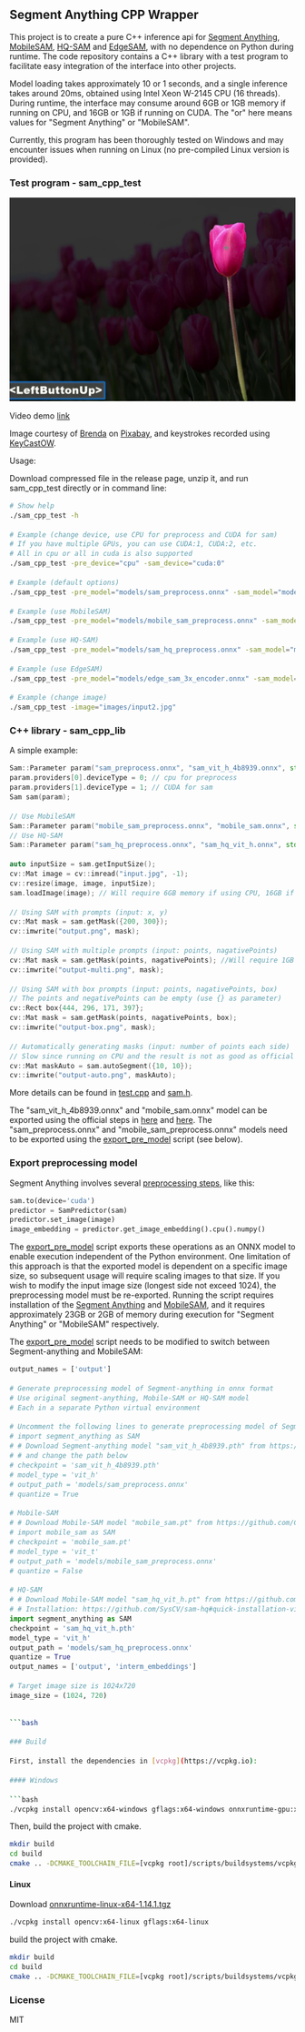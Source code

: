 ## Segment Anything CPP Wrapper

This project is to create a pure C++ inference api for [Segment Anything](https://github.com/facebookresearch/segment-anything), [MobileSAM](https://github.com/ChaoningZhang/MobileSAM), [HQ-SAM](https://github.com/SysCV/sam-hq) and [EdgeSAM](https://github.com/chongzhou96/EdgeSAM), with no dependence on Python during runtime. The code repository contains a C++ library with a test program to facilitate easy integration of the interface into other projects.

Model loading takes approximately 10 or 1 seconds, and a single inference takes around 20ms, obtained using Intel Xeon W-2145 CPU (16 threads). During runtime, the interface may consume around 6GB or 1GB memory if running on CPU, and 16GB or 1GB if running on CUDA. The "or" here means values for "Segment Anything" or "MobileSAM".

Currently, this program has been thoroughly tested on Windows and may encounter issues when running on Linux (no pre-compiled Linux version is provided).

### Test program - sam_cpp_test
![](demo.jpg)

Video demo [link](https://youtu.be/6NyobtZoPKc)

Image courtesy of [Brenda](https://pixabay.com/users/brenda2102-30343687/?utm_source=link-attribution&utm_medium=referral&utm_campaign=image&utm_content=7918031) on [Pixabay](https://pixabay.com//?utm_source=link-attribution&utm_medium=referral&utm_campaign=image&utm_content=7918031), and keystrokes recorded using [KeyCastOW](https://github.com/brookhong/KeyCastOW).

Usage:

Download compressed file in the release page, unzip it, and run sam_cpp_test directly or in command line:

```bash
# Show help
./sam_cpp_test -h

# Example (change device, use CPU for preprocess and CUDA for sam)
# If you have multiple GPUs, you can use CUDA:1, CUDA:2, etc.
# All in cpu or all in cuda is also supported
./sam_cpp_test -pre_device="cpu" -sam_device="cuda:0"

# Example (default options)
./sam_cpp_test -pre_model="models/sam_preprocess.onnx" -sam_model="models/sam_vit_h_4b8939.onnx" -image="images/input.jpg"

# Example (use MobileSAM)
./sam_cpp_test -pre_model="models/mobile_sam_preprocess.onnx" -sam_model="models/mobile_sam.onnx"

# Example (use HQ-SAM)
./sam_cpp_test -pre_model="models/sam_hq_preprocess.onnx" -sam_model="models/sam_hq_vit_h.onnx"

# Example (use EdgeSAM)
./sam_cpp_test -pre_model="models/edge_sam_3x_encoder.onnx" -sam_model="models/edge_sam_3x_decoder.onnx"

# Example (change image)
./sam_cpp_test -image="images/input2.jpg"
```

### C++ library - sam_cpp_lib

A simple example:

```cpp
Sam::Parameter param("sam_preprocess.onnx", "sam_vit_h_4b8939.onnx", std::thread::hardware_concurrency());
param.providers[0].deviceType = 0; // cpu for preprocess
param.providers[1].deviceType = 1; // CUDA for sam
Sam sam(param);

// Use MobileSAM
Sam::Parameter param("mobile_sam_preprocess.onnx", "mobile_sam.onnx", std::thread::hardware_concurrency());
// Use HQ-SAM
Sam::Parameter param("sam_hq_preprocess.onnx", "sam_hq_vit_h.onnx", std::thread::hardware_concurrency());

auto inputSize = sam.getInputSize();
cv::Mat image = cv::imread("input.jpg", -1);
cv::resize(image, image, inputSize);
sam.loadImage(image); // Will require 6GB memory if using CPU, 16GB if using CUDA

// Using SAM with prompts (input: x, y)
cv::Mat mask = sam.getMask({200, 300});
cv::imwrite("output.png", mask);

// Using SAM with multiple prompts (input: points, nagativePoints)
cv::Mat mask = sam.getMask(points, nagativePoints); //Will require 1GB memory/graphics memory
cv::imwrite("output-multi.png", mask);

// Using SAM with box prompts (input: points, nagativePoints, box)
// The points and negativePoints can be empty (use {} as parameter)
cv::Rect box{444, 296, 171, 397};
cv::Mat mask = sam.getMask(points, nagativePoints, box);
cv::imwrite("output-box.png", mask);

// Automatically generating masks (input: number of points each side)
// Slow since running on CPU and the result is not as good as official demo
cv::Mat maskAuto = sam.autoSegment({10, 10});
cv::imwrite("output-auto.png", maskAuto);
```

More details can be found in [test.cpp](test.cpp) and [sam.h](sam.h).

The "sam_vit_h_4b8939.onnx" and "mobile_sam.onnx" model can be exported using the official steps in [here](https://github.com/facebookresearch/segment-anything#onnx-export) and [here](https://github.com/ChaoningZhang/MobileSAM#onnx-export). The "sam_preprocess.onnx" and "mobile_sam_preprocess.onnx" models need to be exported using the [export_pre_model](export_pre_model.py) script (see below).

### Export preprocessing model

Segment Anything involves several [preprocessing steps](https://github.com/facebookresearch/segment-anything/blob/main/notebooks/onnx_model_example.ipynb), like this:

```Python
sam.to(device='cuda')
predictor = SamPredictor(sam)
predictor.set_image(image)
image_embedding = predictor.get_image_embedding().cpu().numpy()
```

The [export_pre_model](export_pre_model.py) script exports these operations as an ONNX model to enable execution independent of the Python environment. One limitation of this approach is that the exported model is dependent on a specific image size, so subsequent usage will require scaling images to that size. If you wish to modify the input image size (longest side not exceed 1024), the preprocessing model must be re-exported. Running the script requires installation of the [Segment Anything](https://github.com/facebookresearch/segment-anything#getting-started) and [MobileSAM](https://github.com/ChaoningZhang/MobileSAM#getting-started), and it requires approximately 23GB or 2GB of memory during execution for "Segment Anything" or "MobileSAM" respectively.

The [export_pre_model](export_pre_model.py) script needs to be modified to switch between Segment-anything and MobileSAM:

```Python
output_names = ['output']

# Generate preprocessing model of Segment-anything in onnx format
# Use original segment-anything, Mobile-SAM or HQ-SAM model
# Each in a separate Python virtual environment

# Uncomment the following lines to generate preprocessing model of Segment-anything
# import segment_anything as SAM
# # Download Segment-anything model "sam_vit_h_4b8939.pth" from https://github.com/facebookresearch/segment-anything#model-checkpoints
# # and change the path below
# checkpoint = 'sam_vit_h_4b8939.pth'
# model_type = 'vit_h'
# output_path = 'models/sam_preprocess.onnx'
# quantize = True

# Mobile-SAM
# # Download Mobile-SAM model "mobile_sam.pt" from https://github.com/ChaoningZhang/MobileSAM/blob/master/weights/mobile_sam.pt
# import mobile_sam as SAM
# checkpoint = 'mobile_sam.pt'
# model_type = 'vit_t'
# output_path = 'models/mobile_sam_preprocess.onnx'
# quantize = False

# HQ-SAM
# # Download Mobile-SAM model "sam_hq_vit_h.pt" from https://github.com/SysCV/sam-hq#model-checkpoints
# # Installation: https://github.com/SysCV/sam-hq#quick-installation-via-pip
import segment_anything as SAM
checkpoint = 'sam_hq_vit_h.pth'
model_type = 'vit_h'
output_path = 'models/sam_hq_preprocess.onnx'
quantize = True
output_names = ['output', 'interm_embeddings']

# Target image size is 1024x720
image_size = (1024, 720)
```

```bash

```bash

### Build

First, install the dependencies in [vcpkg](https://vcpkg.io):

#### Windows

```bash
./vcpkg install opencv:x64-windows gflags:x64-windows onnxruntime-gpu:x64-windows
```

Then, build the project with cmake.
```bash
mkdir build
cd build
cmake .. -DCMAKE_TOOLCHAIN_FILE=[vcpkg root]/scripts/buildsystems/vcpkg.cmake
```

#### Linux

Download [onnxruntime-linux-x64-1.14.1.tgz](https://github.com/microsoft/onnxruntime/releases/download/v1.14.1/onnxruntime-linux-x64-1.14.1.tgz)

```bash
./vcpkg install opencv:x64-linux gflags:x64-linux
```

build the project with cmake.

```bash
mkdir build
cd build
cmake .. -DCMAKE_TOOLCHAIN_FILE=[vcpkg root]/scripts/buildsystems/vcpkg.cmake -DONNXRUNTIME_ROOT_DIR=[onnxruntime-linux-x64-1.14.1 root]
```

### License

MIT

